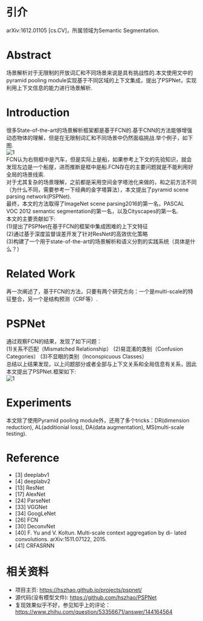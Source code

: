 # 引介
arXiv:1612.01105 [cs.CV]，所属领域为Semantic Segmentation.

# Abstract
场景解析对于无限制的开放词汇和不同场景来说是具有挑战性的.本文使用文中的pyramid pooling module实现基于不同区域的上下文集成，提出了PSPNet，实现利用上下文信息的能力进行场景解析.

# Introduction 
很多State-of-the-art的场景解析框架都是基于FCN的.基于CNN的方法能够增强动态物体的理解，但是在无限制词汇和不同场景中仍然面临挑战.举个例子，如下图.  
![1](http://i2.muimg.com/589172/6a7a886c0beef083.png)  
FCN认为右侧框中是汽车，但是实际上是船，如果参考上下文的先验知识，就会发现左边是一个船屋，进而推断是框中是船.FCN存在的主要问题就是不能利用好全局的场景线索.  
对于尤其复杂的场景理解，之前都是采用空间金字塔池化来做的，和之前方法不同（为什么不同，需要参考一下经典的金字塔算法），本文提出了pyramid scene parsing network(PSPNet).  
最终，本文的方法取得了ImageNet scene parsing2016的第一名，PASCAL VOC 2012 semantic segmentation的第一名，以及Cityscapes的第一名.  
本文的主要贡献如下:  
(1)提出了PSPNet在基于FCN的框架中集成困难的上下文特征  
(2)通过基于深度监督误差开发了针对ResNet的高效优化策略  
(3)构建了一个用于state-of-the-art的场景解析和语义分割的实践系统（具体是什么？）  

# Related Work
再一次阐述了，基于FCN的方法，只要有两个研究方向：一个是multi-scale的特征整合，另一个是结构预测（CRF等）.  

# PSPNet
通过观察FCN的结果，发现了如下问题：  
(1)关系不匹配（Mismatched Relationship） 
(2)易混淆的类别（Confusion Categories）
(3)不显眼的类别（Inconspicuous Classes）  
总结以上结果发现，以上问题部分或者全部与上下文关系和全局信息有关系，因此本文提出了PSPNet.框架如下:  
![1](http://i2.muimg.com/589172/e4fd6b598cbca1a2.png)  

# Experiments
本文除了使用Pyramid pooling module外，还用了多个tricks：DR(dimension reduction), AL(additionial loss), DA(data augmentation), MS(multi-scale testing).  

# Reference
* [3] deeplabv1
* [4] deeplabv2
* [13] ResNet
* [17] AlexNet
* [24] ParseNet
* [33] VGGNet
* [34] GoogLeNet
* [26] FCN
* [30] DeconvNet
* [40] F. Yu and V. Koltun. Multi-scale context aggregation by di-
lated convolutions. arXiv:1511.07122, 2015.
* [41] CRFASRNN

# 相关资料
* 项目主页: https://hszhao.github.io/projects/pspnet/
* 源代码(没有模型文件): https://github.com/hszhao/PSPNet
* 复现效果似乎不好，参见知乎上的评论：https://www.zhihu.com/question/53356671/answer/144164564

